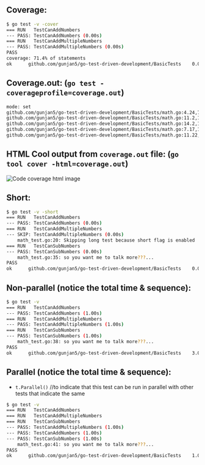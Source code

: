 ## Coverage:
```bash
$ go test -v -cover
=== RUN   TestCanAddNumbers
--- PASS: TestCanAddNumbers (0.00s)
=== RUN   TestCanAddMultipleNumbers
--- PASS: TestCanAddMultipleNumbers (0.00s)
PASS
coverage: 71.4% of statements
ok  	github.com/gunjan5/go-test-driven-development/BasicTests	0.005s
```

## Coverage.out: (`go test -coverageprofile=coverage.out`)
```bash
mode: set
github.com/gunjan5/go-test-driven-development/BasicTests/math.go:4.24,7.17 2 1
github.com/gunjan5/go-test-driven-development/BasicTests/math.go:11.2,11.22 1 1
github.com/gunjan5/go-test-driven-development/BasicTests/math.go:14.2,14.12 1 1
github.com/gunjan5/go-test-driven-development/BasicTests/math.go:7.17,10.3 2 0
github.com/gunjan5/go-test-driven-development/BasicTests/math.go:11.22,13.3 1 1
```

## HTML Cool output from `coverage.out` file: (`go tool cover -html=coverage.out`)
![Code coverage html image](https://raw.githubusercontent.com/gunjan5/go-test-driven-development/master/coverage_html.png?token=AFsMeNKyNVWefbQsy2IorN14XmkzgnUSks5W94VSwA%3D%3D)


## Short:
```bash
$ go test -v -short
=== RUN   TestCanAddNumbers
--- PASS: TestCanAddNumbers (0.00s)
=== RUN   TestCanAddMultipleNumbers
--- SKIP: TestCanAddMultipleNumbers (0.00s)
	math_test.go:20: Skipping long test because short flag is enabled
=== RUN   TestCanSubNumbers
--- PASS: TestCanSubNumbers (0.00s)
	math_test.go:35: so you want me to talk more???...
PASS
ok  	github.com/gunjan5/go-test-driven-development/BasicTests	0.006s
```
## Non-parallel (notice the total time & sequence):
```bash
$ go test -v
=== RUN   TestCanAddNumbers
--- PASS: TestCanAddNumbers (1.00s)
=== RUN   TestCanAddMultipleNumbers
--- PASS: TestCanAddMultipleNumbers (1.00s)
=== RUN   TestCanSubNumbers
--- PASS: TestCanSubNumbers (1.00s)
	math_test.go:38: so you want me to talk more???...
PASS
ok  	github.com/gunjan5/go-test-driven-development/BasicTests	3.009s
```

## Parallel (notice the total time & sequence):
- `t.Parallel()` //to indicate that this test can be run in parallel with other tests that indicate the same
```bash
$ go test -v
=== RUN   TestCanAddNumbers
=== RUN   TestCanAddMultipleNumbers
=== RUN   TestCanSubNumbers
--- PASS: TestCanAddMultipleNumbers (1.00s)
--- PASS: TestCanAddNumbers (1.00s)
--- PASS: TestCanSubNumbers (1.00s)
	math_test.go:41: so you want me to talk more???...
PASS
ok  	github.com/gunjan5/go-test-driven-development/BasicTests	1.008s
```
